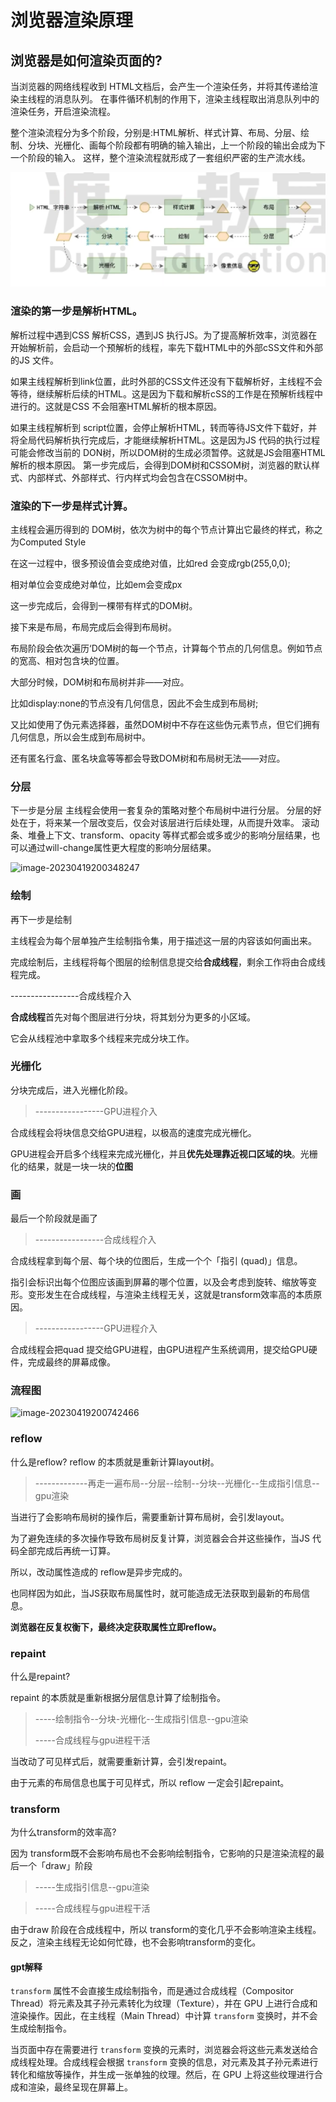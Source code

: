 # 浏览器渲染原理

## 浏览器是如何渲染页面的?

当浏览器的网络线程收到 HTML文档后，会产生一个渲染任务，并将其传递给渲染主线程的消息队列。
在事件循环机制的作用下，渲染主线程取出消息队列中的渲染任务，开启渲染流程。



整个渲染流程分为多个阶段，分别是:HTML解析、样式计算、布局、分层、绘制、分块、光栅化、画每个阶段都有明确的输入输出，上一个阶段的输出会成为下一个阶段的输入。
这样，整个渲染流程就形成了一套组织严密的生产流水线。

![image-20230419195748414](https://raw.githubusercontent.com/xxxsjan/pic-bed/main/202304191958845.png)

### 渲染的第一步是解析HTML。

解析过程中遇到CSS 解析CSS，遇到JS 执行JS。为了提高解析效率，浏览器在开始解析前，会启动一个预解析的线程，率先下载HTML中的外部cSS文件和外部的JS 文件。

如果主线程解析到link位置，此时外部的CSS文件还没有下载解析好，主线程不会等待，继续解析后续的HTML。这是因为下载和解析cSS的工作是在预解析线程中进行的。这就是CSS 不会阻塞HTML解析的根本原因。

如果主线程解析到 script位置，会停止解析HTML，转而等待JS文件下载好，并将全局代码解析执行完成后，才能继续解析HTML。这是因为JS 代码的执行过程可能会修改当前的 DON树，所以DOM树的生成必须暂停。这就是JS会阻塞HTML解析的根本原因。
第一步完成后，会得到DOM树和CSSOM树，浏览器的默认样式、内部样式、外部样式、行内样式均会包含在CSSOM树中。



### 渲染的下一步是样式计算。

主线程会遍历得到的 DOM树，依次为树中的每个节点计算出它最终的样式，称之为Computed Style

在这一过程中，很多预设值会变成绝对值，比如red 会变成rgb(255,0,0);

相对单位会变成绝对单位，比如em会变成px

这一步完成后，会得到一棵带有样式的DOM树。

接下来是布局，布局完成后会得到布局树。

布局阶段会依次遍历‘DOM树的每一个节点，计算每个节点的几何信息。例如节点的宽高、相对包含块的位置。



大部分时候，DOM树和布局树并非——对应。

比如display:none的节点没有几何信息，因此不会生成到布局树;

又比如使用了伪元素选择器，虽然DOM树中不存在这些伪元素节点，但它们拥有几何信息，所以会生成到布局树中。

还有匿名行盒、匿名块盒等等都会导致DOM树和布局树无法——对应。



### 分层

下一步是分层
主线程会使用一套复杂的策略对整个布局树中进行分层。
分层的好处在于，将来某一个层改变后，仅会对该层进行后续处理，从而提升效率。
滚动条、堆叠上下文、transform、opacity 等样式都会或多或少的影响分层结果，也可以通过will-change属性更大程度的影响分层结果。

![image-20230419200348247](C:\Users\admin\AppData\Roaming\Typora\typora-user-images\image-20230419200348247.png)

### 绘制

再下一步是绘制

主线程会为每个层单独产生绘制指令集，用于描述这一层的内容该如何画出来。

完成绘制后，主线程将每个图层的绘制信息提交给**合成线程**，剩余工作将由合成线程完成。

-----------------合成线程介入

**合成线程**首先对每个图层进行分块，将其划分为更多的小区域。

它会从线程池中拿取多个线程来完成分块工作。



### 光栅化

分块完成后，进入光栅化阶段。

> -----------------GPU进程介入

合成线程会将块信息交给GPU进程，以极高的速度完成光栅化。

GPU进程会开启多个线程来完成光栅化，并且**优先处理靠近视口区域的块**。光栅化的结果，就是一块一块的**位图**



### 画

最后一个阶段就是画了

> -----------------合成线程介入

合成线程拿到每个层、每个块的位图后，生成一个个「指引 (quad)」信息。

指引会标识出每个位图应该画到屏幕的哪个位置，以及会考虑到旋转、缩放等变形。变形发生在合成线程，与渲染主线程无关，这就是transform效率高的本质原因。

> -----------------GPU进程介入

合成线程会把quad 提交给GPU进程，由GPU进程产生系统调用，提交给GPU硬件，完成最终的屏幕成像。



### 流程图

![image-20230419200742466](C:\Users\admin\AppData\Roaming\Typora\typora-user-images\image-20230419200742466.png)



### reflow

什么是reflow?
reflow 的本质就是重新计算layout树。

> -------------再走一遍布局--分层--绘制--分块--光栅化--生成指引信息--gpu渲染

当进行了会影响布局树的操作后，需要重新计算布局树，会引发layout。

为了避免连续的多次操作导致布局树反复计算，浏览器会合并这些操作，当JS 代码全部完成后再统一订算。

所以，改动属性造成的 reflow是异步完成的。

也同样因为如此，当JS获取布局属性时，就可能造成无法获取到最新的布局信息。

**浏览器在反复权衡下，最终决定获取属性立即reflow。**



### repaint

什么是repaint?

repaint 的本质就是重新根据分层信息计算了绘制指令。

> -----绘制指令--分块-光栅化--生成指引信息--gpu渲染
>
> -----合成线程与gpu进程干活

当改动了可见样式后，就需要重新计算，会引发repaint。

由于元素的布局信息也属于可见样式，所以 reflow 一定会引起repaint。



### transform

为什么transform的效率高?

因为 transform既不会影响布局也不会影响绘制指令，它影响的只是渲染流程的最后一个「draw」阶段

> -----生成指引信息--gpu渲染

> -----合成线程与gpu进程干活

由于draw 阶段在合成线程中，所以 transform的变化几乎不会影响渲染主线程。反之，渲染主线程无论如何忙碌，也不会影响transform的变化。

#### gpt解释

`transform` 属性不会直接生成绘制指令，而是通过合成线程（Compositor Thread）将元素及其子孙元素转化为纹理（Texture），并在 GPU 上进行合成和渲染操作。因此，在主线程（Main Thread）中计算 `transform` 变换时，并不会生成绘制指令。

当页面中存在需要进行 `transform` 变换的元素时，浏览器会将这些元素发送给合成线程处理。合成线程会根据 `transform` 变换的信息，对元素及其子孙元素进行转化和缩放等操作，并生成一张单独的纹理。然后，在 GPU 上将这些纹理进行合成和渲染，最终呈现在屏幕上。